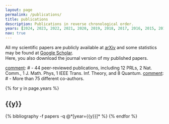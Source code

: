 ```yaml
---
layout: page
permalink: /publications/
title: publications
description: Publications in reverse chronological order.
years: [2024, 2023, 2022, 2021, 2020, 2019, 2018, 2017, 2016, 2015, 2014, 2013, 2012]
nav: true
---
```


[comment]: # (List of my scientific publications.)

All my scientific papers are publicly available at [arXiv](https://arxiv.org/a/quintino_m_1.html) and some statistics may be found at [Google Scholar](https://scholar.google.com/citations?user=9S-Jrs4AAAAJ). <br>
Here, you also download the journal version of my published papers.

[comment]: # - 44 peer-reviewed publications, including 12 PRLs, 2 Nat. Comm., 1 J. Math. Phys, 1 IEEE Trans. Inf. Theory, and 8 Quantum.
[comment]: # - More than 75 different co-authors.

<div class="publications">

{% for y in page.years %}
  <h2 class="year">{{y}}</h2>
  {% bibliography -f papers -q @*[year={{y}}]* %}
{% endfor %}

</div>
